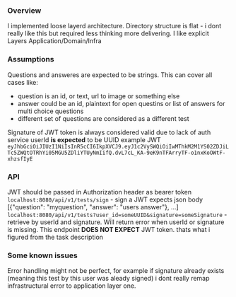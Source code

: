 ### Overview
I implemented loose layerd architecture. Directory structure is flat - i dont really like this but required less thinking more delivering. I like explicit Layers Application/Domain/Infra

### Assumptions
Questions and answeres are expected to be strings. This can cover all cases like:
* question is an id, or text, url to image or something else
* answer could be an id, plaintext for open questins or list of answers for multi choice questions
* different set of questions are considered as a different test

Signature of JWT token is always considered valid due to lack of auth service
userId **is expected** to be UUID
example JWT `eyJhbGciOiJIUzI1NiIsInR5cCI6IkpXVCJ9.eyJ1c2VySWQiOiIwMThkM2M1YS02ZDJiLTc5ZWQtOTRhYi05MGU5ZDliYTUyNmIifQ.dvL7cL_KA-9eK9nTFArryTF-o1nxKoOWtF-xhzsfIyE`


### API
JWT should be passed in Authorization header as bearer token
`localhost:8080/api/v1/tests/sign` - sign a JWT expects json body [{"question": "myquestion", "answer": "users answer"}, ...]
`localhost:8080/api/v1/tests?user_id=someUUID&signature=someSignature` - retrieve by userId and signature. Will return error when userId or signature is missing. This endpoint **DOES NOT EXPECT** JWT token. thats what i figured from the task description

### Some known issues
Error handling might not be perfect, for example if signature already exists (meaning this test by this user was aleady signed) i dont really remap infrastructural error to application layer one.


